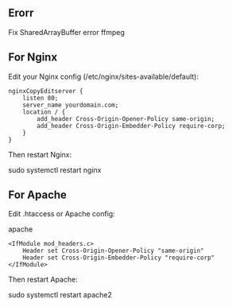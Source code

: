 ## Erorr
Fix SharedArrayBuffer error ffmpeg

## For Nginx
Edit your Nginx config (/etc/nginx/sites-available/default):

```
nginxCopyEditserver {
    listen 80;
    server_name yourdomain.com;
    location / {
        add_header Cross-Origin-Opener-Policy same-origin;
        add_header Cross-Origin-Embedder-Policy require-corp;
    }
}
```
Then restart Nginx:

sudo systemctl restart nginx

## For Apache

Edit .htaccess or Apache config:

apache
```
<IfModule mod_headers.c>
    Header set Cross-Origin-Opener-Policy "same-origin"
    Header set Cross-Origin-Embedder-Policy "require-corp"
</IfModule>
```
Then restart Apache:


sudo systemctl restart apache2

